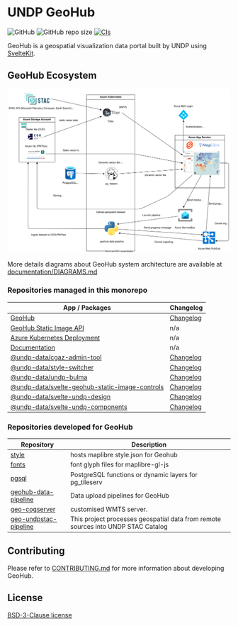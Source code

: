 # UNDP GeoHub

![GitHub](https://img.shields.io/github/license/undp-data/geohub)
![GitHub repo size](https://img.shields.io/github/repo-size/undp-data/geohub)
[![CIs](https://github.com/UNDP-Data/geohub/actions/workflows/ci.yml/badge.svg)](https://github.com/UNDP-Data/geohub/actions/workflows/ci.yml)

GeoHub is a geospatial visualization data portal built by UNDP using [SvelteKit](https://kit.svelte.dev/).

## GeoHub Ecosystem

![geohub.svg](./documentation/docs/assets/get-started/geohub.svg)

More details diagrams about GeoHub system architecture are available at [documentation/DIAGRAMS.md](./documentation/DIAGRAMS.md)

### Repositories managed in this monorepo

| App / Packages                                                                             | Changelog                                                         |
| ------------------------------------------------------------------------------------------ | ----------------------------------------------------------------- |
| [GeoHub](./sites/geohub/)                                                                  | [Changelog](./sites/geohub/CHANGELOG.md)                          |
| [GeoHub Static Image API](./sites/static-image-api/)                                       | n/a                                                               |
| [Azure Kubernetes Deployment](./backends/k8s/)                                             | n/a                                                               |
| [Documentation](./documentation/)                                                          | n/a                                                               |
| [@undp-data/cgaz-admin-tool](./packages/cgaz-admin-tool/)                                  | [Changelog](./packages/cgaz-admin-tool/CHANGELOG.md)              |
| [@undp-data/style-switcher](./packages/style-switcher/)                                    | [Changelog](./packages/style-switcher/CHANGELOG.md)               |
| [@undp-data/undp-bulma](./packages/undp-bulma/)                                            | [Changelog](./packages/undp-bulma/CHANGELOG.md)                   |
| [@undp-data/svelte-geohub-static-image-controls](./packages/svelte-static-image-controls/) | [Changelog](./packages/svelte-static-image-controls/CHANGELOG.md) |
| [@undp-data/svelte-undp-design](./packages/svelte-undp-design/)                            | [Changelog](./packages/svelte-undp-design/CHANGELOG.md)           |
| [@undp-data/svelte-undp-components](./packages/svelte-undp-components/)                    | [Changelog](./packages/svelte-undp-components/CHANGELOG.md)       |

### Repositories developed for GeoHub

| Repository                                                                  | Description                                                                       |
| --------------------------------------------------------------------------- | --------------------------------------------------------------------------------- |
| [style](https://github.com/UNDP-Data/style)                                 | hosts maplibre style.json for Geohub                               |
| [fonts](https://github.com/UNDP-Data/fonts)                                 | font glyph files for maplibre-gl-js                      |
| [pgsql](https://github.com/UNDP-Data/pgsql)                                 | PostgreSQL functions or dynamic layers for pg_tileserv                                    |
| [geohub-data-pipeline](https://github.com/UNDP-Data/geohub-data-pipeline)   | Data upload pipelines for GeoHub                                       |
| [geo-cogserver](https://github.com/UNDP-Data/geo-cogserver)                 | customised WMTS server.                                   |
| [geo-undpstac-pipeline](https://github.com/UNDP-Data/geo-undpstac-pipeline) | This project processes geospatial data from remote sources into UNDP STAC Catalog |

## Contributing

Please refer to [CONTRIBUTING.md](./CONTRIBUTING.md) for more information about developing GeoHub.

## License

[BSD-3-Clause license](./LICENSE)
